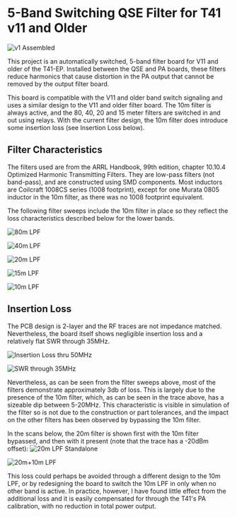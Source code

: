 # 5-Band Switching QSE Filter for T41 v11 and Older
![v1 Assembled](Images/V1_Assembled.jpg)

This project is an automatically switched, 5-band filter board for V11 and older of the T41-EP.  Installed between the QSE and PA boards, these filters reduce harmonics that cause distortion in the PA output that cannot be removed by the output filter board.

This board is compatible with the V11 and older band switch signaling and uses a similar design to the V11 and older filter board.  The 10m filter is always active, and the 80, 40, 20 and 15 meter filters are switched in and out using relays.  With the current filter design, the 10m filter does introduce some insertion loss (see Insertion Loss below).

## Filter Characteristics
The filters used are from the ARRL Handbook, 99th edition, chapter 10.10.4 Optimized Harmonic Transmitting Filters.  They are low-pass filters (not band-pass), and are constructed using SMD components.  Most inductors are Coilcraft 1008CS series (1008 footprint), except for one Murata 0805 inductor in the 10m filter, as there was no 1008 footprint equivalent.

The following filter sweeps include the 10m filter in place so they reflect the loss characteristics described below for the lower bands.

![80m LPF](Images/80m_LPF.png)

![40m LPF](Images/40m_LPF.png)

![20m LPF](Images/20m_LPF.png)

![15m LPF](Images/15m_LPF.png)

![10m LPF](Images/10m_LPF.png)

## Insertion Loss
The PCB design is 2-layer and the RF traces are not impedance matched.  Nevertheless, the board itself shows negligible insertion loss and a relatively flat SWR through 35MHz.

![Insertion Loss thru 50MHz](Images/PCB_Insertion_Loss.png)

![SWR through 35MHz](Images/PCB_SWR.png)

Nevertheless, as can be seen from the filter sweeps above, most of the filters demonstrate approximately 3db of loss.  This is largely due to the presence of the 10m filter, which, as can be seen in the trace above, has a sizeable dip between 5-20MHz.  This characteristic is visible in simulation of the filter so is not due to the construction or part tolerances, and the impact on the other filters has been observed by bypassing the 10m filter.

In the scans below, the 20m filter is shown first with the 10m filter bypassed, and then with it present (note that the trace has a -20dBm offset):
![20m LPF Standalone](Images/20m_LPF_Standalone.png)

![20m+10m LPF](Images/20m_10m_LPF.png)

This loss could perhaps be avoided through a different design to the 10m LPF, or by redesigning the board to switch the 10m LPF in only when no other band is active.  In practice, however, I have found little effect from the additional loss and it is easily compensated for through the T41's PA calibration, with no reduction in total power output.
